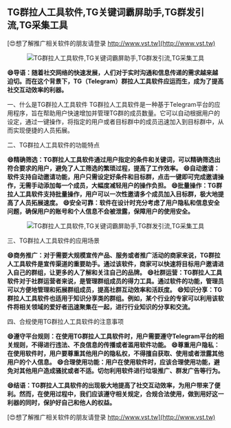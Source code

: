## **TG群拉人工具软件,TG关键词霸屏助手,TG群发引流,TG采集工具**

[😍想了解推广相关软件的朋友请登录 http://www.vst.tw](http://www.vst.tw)

 <center><img src="https://vst.tw/MP4/tuiguang/png/5.png" alt="TG群拉人工具软件,TG关键词霸屏助手,TG群发引流,TG采集工具"></center>

**😄导语：随着社交网络的快速发展，人们对于实时沟通和信息传递的需求越来越迫切。而在这个背景下，TG（Telegram）群拉人工具软件应运而生，成为了提高社交互动效率的利器。**

一、什么是TG群拉人工具软件
TG群拉人工具软件是一种基于Telegram平台的应用程序，旨在帮助用户快速增加并管理TG群的成员数量。它可以自动根据用户的设定，通过一键操作，将指定的用户或者目标群中的成员迅速加入到目标群中，从而实现便捷的人员拓展。

二、TG群拉人工具软件的功能特点

**😄精确筛选：TG群拉人工具软件通过用户指定的条件和关键词，可以精确筛选出符合要求的用户，避免了人工筛选的繁琐过程，提高了工作效率。**
**😄自动邀请：软件支持自动邀请功能，用户只需设定好条件和目标群，点击一键即可完成邀请操作，无需手动添加每一个成员，大幅度减轻用户的操作负担。**
**😄批量操作：TG群拉人工具软件支持批量操作，用户可以一次性邀请多个成员加入目标群，极大地提高了人员拓展速度。**
**😄安全可靠：软件在设计时充分考虑了用户隐私和信息安全问题，确保用户的账号和个人信息不会被泄露，保障用户的使用安全。**

 <center><img src="https://vst.tw/MP4/tuiguang/png/2.png" alt="TG群拉人工具软件,TG关键词霸屏助手,TG群发引流,TG采集工具"></center>

三、TG群拉人工具软件的应用场景

**😄商务推广：对于需要大规模宣传产品、服务或者推广活动的商家来说，TG群拉人工具软件是宣传渠道的重要助手。通过该软件，商家可以快速将目标用户邀请进入自己的群组，让更多的人了解和关注自己的品牌。**
**😄社群运营：TG群拉人工具软件对于社群运营者来说，是管理群组成员的得力工具。通过软件的功能，管理员可以方便地管理和拓展群组成员，提高社群互动效率和活跃度。**
**😄知识分享：TG群拉人工具软件也适用于知识分享类的群组。例如，某个行业的专家可以利用该软件将相关领域的爱好者迅速聚集在一起，进行行业知识的分享和交流。**

四、合规使用TG群拉人工具软件的注意事项

**😄遵守平台规则：在使用TG群拉人工具软件时，用户需要遵守Telegram平台的相关规则，不得进行违法、不良信息的传播或者滥用软件功能。**
**😄尊重用户隐私：在使用软件时，用户要尊重其他用户的隐私权，不得擅自获取、使用或者泄露其他用户的个人信息。**
**😄合理使用功能：用户在使用软件时，应该合理使用功能，避免对其他用户造成骚扰或者不适。切勿利用软件进行垃圾推广、群发广告等行为。**

**😄结语：TG群拉人工具软件的出现极大地提高了社交互动效率，为用户带来了便利。然而，在使用过程中，我们应该遵守相关规定，合规合法使用，做到用好这一利器的同时，保护好自己和他人的权益。**

[😍想了解推广相关软件的朋友请登录 http://www.vst.tw](http://www.vst.tw)



